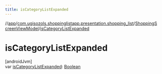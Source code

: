 ```yaml
---
title: isCategoryListExpanded
---
```

//[app](../../../index.html)/[com.ugisozols.shoppinglistapp.presentation.shopping_list](../index.html)/[ShoppingScreenViewModel](index.html)/[isCategoryListExpanded](is-category-list-expanded.html)



# isCategoryListExpanded



[androidJvm]\
var [isCategoryListExpanded](is-category-list-expanded.html): [Boolean](https://kotlinlang.org/api/latest/jvm/stdlib/kotlin/-boolean/index.html)




